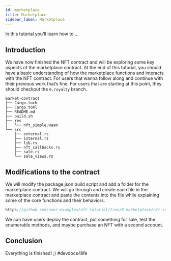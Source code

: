 ```yaml
---
id: marketplace
title: Marketplace
sidebar_label: Marketplace
---
```


In this tutorial you'll learn how to ...

## Introduction

We have now finished the NFT contract and will be exploring some key aspects of the marketplace contract. At the end of this tutorial, you should have a basic understanding of how the marketplace functions and interacts with the NFT contract. For users that wanna follow along and continue with their previous work that’s fine. For users that are starting at this point, they should checkout the `6.royalty` branch. 

```
market-contract
├── Cargo.lock
├── Cargo.toml
├── README.md
├── build.sh
├── res
│   └── nft_simple.wasm
└── src
    ├── external.rs
    ├── internal.rs
    ├── lib.rs
    ├── nft_callbacks.rs
    ├── sale.rs
    └── sale_views.rs
```

## Modifications to the contract

We will modify the package.json build script and add a folder for the marketplace contract. We will go through and create each file in the marketplace contract and paste the contents into the file while explaining some of the core functions and their behaviors.

```rust reference
https://github.com/near-examples/nft-tutorial/tree/8.marketplace/nft-contract/src/lib.rs#L1-L3
```

We can have users deploy the contract, put something for sale, test the enumerable methods, and maybe purchase an NFT with a second account. 

## Conclusion

Everything is finished! ;) #devdocs4life
